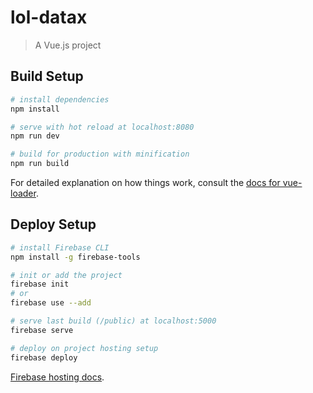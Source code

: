 # lol-datax

> A Vue.js project

## Build Setup

``` bash
# install dependencies
npm install

# serve with hot reload at localhost:8080
npm run dev

# build for production with minification
npm run build
```

For detailed explanation on how things work, consult the [docs for vue-loader](http://vuejs.github.io/vue-loader).

## Deploy Setup

``` bash
# install Firebase CLI
npm install -g firebase-tools

# init or add the project
firebase init
# or
firebase use --add

# serve last build (/public) at localhost:5000
firebase serve

# deploy on project hosting setup
firebase deploy
```
[Firebase hosting docs](https://firebase.google.com/docs/hosting/).